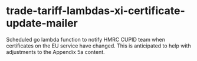 # trade-tariff-lambdas-xi-certificate-update-mailer
Scheduled go lambda function to notify HMRC CUPID team when certificates on the EU service have changed. This is anticipated to help with adjustments to the Appendix 5a content.
